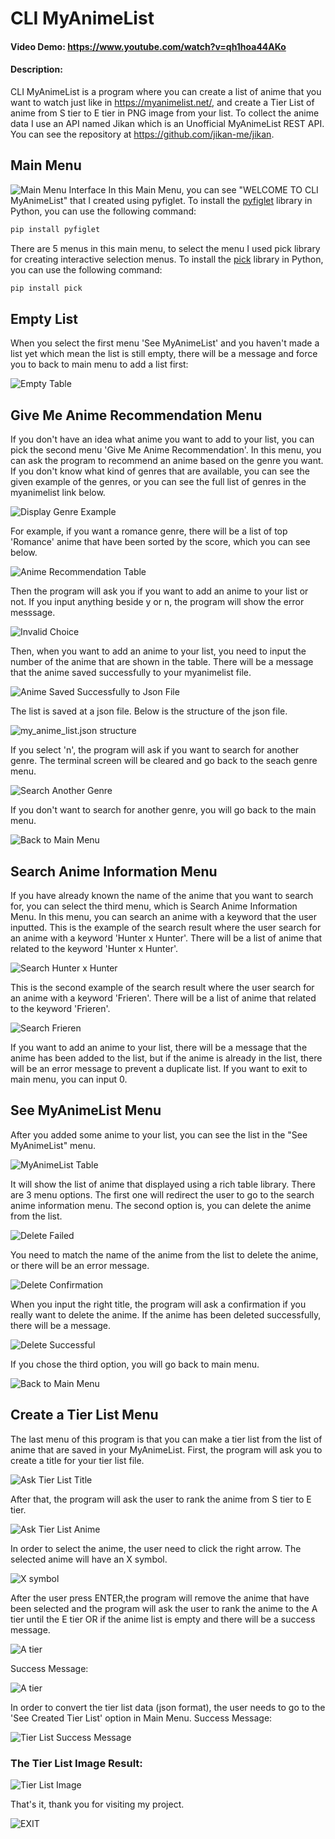 # CLI MyAnimeList
#### Video Demo:  <https://www.youtube.com/watch?v=qh1hoa44AKo>
#### Description:
CLI MyAnimeList is a program where you can create a list of anime that you want to watch just like in https://myanimelist.net/,
and create a Tier List of anime from S tier to E tier in PNG image from your list. To collect the anime data I use an API named Jikan which is an Unofficial MyAnimeList REST API. You can see the repository at https://github.com/jikan-me/jikan.
## Main Menu
![Main Menu Interface](https://github.com/krisnadharma1412/MyAnimeList-in-Python-CLI/blob/d297d3a064020b82410622ce2a517fae220f3f90/readme%20img/main_menu.png)
In this Main Menu, you can see "WELCOME TO CLI MyAnimeList" that I created using pyfiglet.
To install the [pyfiglet](https://pypi.org/project/pyfiglet/) library in Python, you can use the following command:
```sh
pip install pyfiglet
```
There are 5 menus in this main menu, to select the menu I used pick library for creating interactive selection menus.
To install the [pick](https://pypi.org/project/pick/) library in Python, you can use the following command:
```sh
pip install pick
```
## Empty List 
When you select the first menu 'See MyAnimeList' and you haven't made a list yet which mean the list is still empty,
there will be a message and force you to back to main menu to add a list first: 

![Empty Table](https://github.com/krisnadharma1412/MyAnimeList-in-Python-CLI/blob/main/readme%20img/no_list.png)

## Give Me Anime Recommendation Menu
If you don't have an idea what anime you want to add to your list, you can pick the second menu 'Give Me Anime Recommendation'. 
In this menu, you can ask the program to recommend an anime based on the genre you want.
If you don't  know what kind of genres that are available, you can see the given example of the genres, or you can see the full
list of genres  in the myanimelist link below.

![Display Genre Example](https://github.com/krisnadharma1412/MyAnimeList-in-Python-CLI/blob/main/readme%20img/recommend1.png)

For example, if you want a romance genre, there will be a list of top 'Romance' anime that have been sorted by the score, which you can see below.

![Anime Recommendation Table](https://github.com/krisnadharma1412/MyAnimeList-in-Python-CLI/blob/main/readme%20img/recommend2.png)

Then the program will ask you if you want to add an anime to your list or not. 
If you input anything beside y or n, the program will show the error messsage.

![Invalid Choice](https://github.com/krisnadharma1412/MyAnimeList-in-Python-CLI/blob/main/readme%20img/recommend3.png)

Then, when you want to add an anime to your list, you need to input the number of the anime that are shown in the table.
There will be a message that the anime saved successfully to your myanimelist file.

![Anime Saved Successfully to Json File](https://github.com/krisnadharma1412/MyAnimeList-in-Python-CLI/blob/main/readme%20img/recommend4.png)

The list is saved at a json file. Below is the structure of the json file.

![my_anime_list.json structure](https://github.com/krisnadharma1412/MyAnimeList-in-Python-CLI/blob/main/readme%20img/myanimelistjson.png)

If you select 'n', the program will ask if you want to search for another genre.
The terminal screen will be cleared and go back to the seach genre menu.

![Search Another Genre](https://github.com/krisnadharma1412/MyAnimeList-in-Python-CLI/blob/main/readme%20img/recommend1.png)

If you don't want to search for another genre, you will go back to the main menu.

![Back to Main Menu](https://github.com/krisnadharma1412/MyAnimeList-in-Python-CLI/blob/main/readme%20img/recommend5.png)

## Search Anime Information Menu
If you have already known the name of the anime that you want to search for, you can select the third menu, which is Search Anime Information Menu.
In this menu, you can search an anime with a keyword that the user inputted.
This is the example of the search result where the user search for an anime with a keyword 'Hunter x Hunter'. 
There will be a list of anime that related to the keyword 'Hunter x Hunter'.

![Search Hunter x Hunter](https://github.com/krisnadharma1412/MyAnimeList-in-Python-CLI/blob/main/readme%20img/search1.png)

This is the second example of the search result where the user search for an anime with a keyword 'Frieren'. 
There will be a list of anime that related to the keyword 'Frieren'.

![Search Frieren](https://github.com/krisnadharma1412/MyAnimeList-in-Python-CLI/blob/main/readme%20img/search2.png)

If you want to add an anime to your list, there will be a message that the anime has been added to the list, but if the anime is already in the list, there will be an error message to prevent a duplicate list.
If you want to exit to main menu, you can input 0.

## See MyAnimeList Menu
After you added some anime to your list, you can see the list in the "See MyAnimeList" menu.

![MyAnimeList Table](https://github.com/krisnadharma1412/MyAnimeList-in-Python-CLI/blob/main/readme%20img/animelist1.png)

It will show the list of anime that displayed using a rich table library.
There are 3 menu options. The first one will redirect the user to go to the search anime information menu.
The second option is, you can delete the anime from the list.

![Delete Failed](https://github.com/krisnadharma1412/MyAnimeList-in-Python-CLI/blob/main/readme%20img/delete1.png)

You need to match the name of the anime from the list to delete the anime, or there will be an error message.

![Delete Confirmation](https://github.com/krisnadharma1412/MyAnimeList-in-Python-CLI/blob/main/readme%20img/delete2.png)

When you input the right title, the program will ask a confirmation if you really want to delete the anime.
If the anime has been deleted successfully, there will be a message.

![Delete Successful](https://github.com/krisnadharma1412/MyAnimeList-in-Python-CLI/blob/main/readme%20img/delete3.png)

If you chose the third option, you will go back to main menu.

![Back to Main Menu](https://github.com/krisnadharma1412/MyAnimeList-in-Python-CLI/blob/main/readme%20img/animelist2.png)

## Create a Tier List Menu
The last menu of this program is that you can make a tier list from the list of anime that are saved in your MyAnimeList.
First, the program will ask you to create a title for your tier list file.

![Ask Tier List Title](https://github.com/krisnadharma1412/MyAnimeList-in-Python-CLI/blob/main/readme%20img/tierlist1.png)

After that, the program will ask the user to rank the anime from S tier to E tier. 

![Ask Tier List Anime](https://github.com/krisnadharma1412/MyAnimeList-in-Python-CLI/blob/main/readme%20img/tierlist2.png)

In order to select the anime, the user need to click the right arrow. The selected anime will have an X symbol.

![X symbol](https://github.com/krisnadharma1412/MyAnimeList-in-Python-CLI/blob/main/readme%20img/tierlist3.png)

After the user press ENTER,the program will remove the anime that have been selected and the program will ask the user to rank the anime to the A tier until the E tier OR if the anime list is empty and there will be a success message.

![A tier](https://github.com/krisnadharma1412/MyAnimeList-in-Python-CLI/blob/main/readme%20img/tierlist4.png)

Success Message:

![A tier](https://github.com/krisnadharma1412/MyAnimeList-in-Python-CLI/blob/main/readme%20img/tierlist5.png)

In order to convert the tier list data (json format), the user needs to go to the 'See Created Tier List' option in Main Menu.
Success Message: 

![Tier List Success Message](https://github.com/krisnadharma1412/MyAnimeList-in-Python-CLI/blob/main/readme%20img/tierlist6.png)

### The Tier List Image Result:

![Tier List Image](https://github.com/krisnadharma1412/MyAnimeList-in-Python-CLI/blob/main/readme%20img/tierlist7.png)

That's it, thank you for visiting my project.

![EXIT](https://github.com/krisnadharma1412/MyAnimeList-in-Python-CLI/blob/main/readme%20img/exit.png)
